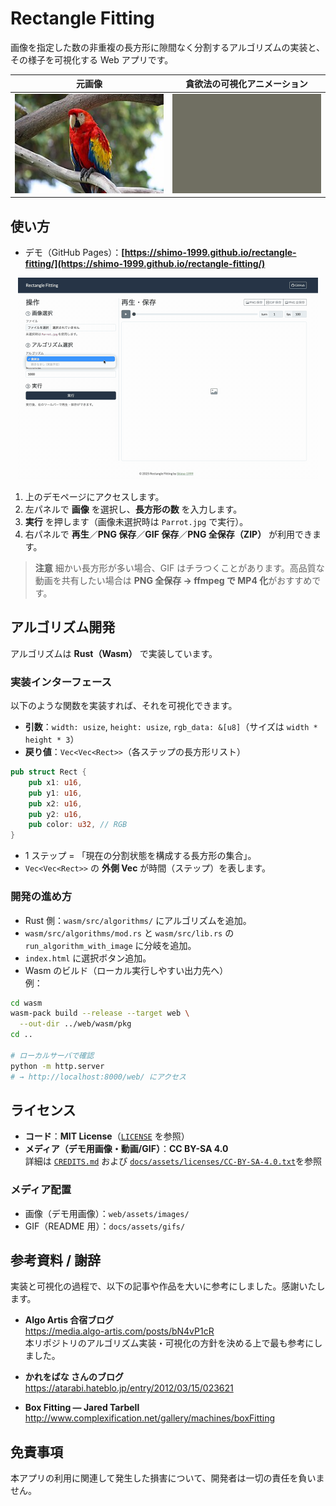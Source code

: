 # Rectangle Fitting

画像を指定した数の非重複の長方形に隙間なく分割するアルゴリズムの実装と、その様子を可視化する Web アプリです。

| 元画像                                                             | 貪欲法の可視化アニメーション                                   |
| ------------------------------------------------------------------ | -------------------------------------------------------------- |
| <img src="./web/assets/images/Parrot.jpg" alt="元画像" width="360"> | <img src="./docs/assets/gifs/parrot_greedy.gif" alt="貪欲法の可視化" width="360"> |

## 使い方

- デモ（GitHub Pages）：**[https://shimo-1999.github.io/rectangle-fitting/](https://shimo-1999.github.io/rectangle-fitting/)**

<p align="center">
  <img src="./docs/assets/gifs/parrot_demo_ux.gif" alt="Web アプリ画面" width="480">
</p>

1. 上のデモページにアクセスします。
2. 左パネルで **画像** を選択し、**長方形の数** を入力します。
3. **実行** を押します（画像未選択時は `Parrot.jpg` で実行）。
4. 右パネルで **再生**／**PNG 保存**／**GIF 保存**／**PNG 全保存（ZIP）** が利用できます。

> **注意**
> 細かい長方形が多い場合、GIF はチラつくことがあります。高品質な動画を共有したい場合は **PNG 全保存 → ffmpeg で MP4 化**がおすすめです。

## アルゴリズム開発

アルゴリズムは **Rust（Wasm）** で実装しています。

### 実装インターフェース

以下のような関数を実装すれば、それを可視化できます。

- **引数**：`width: usize`, `height: usize`, `rgb_data: &[u8]`（サイズは `width * height * 3`）
- **戻り値**：`Vec<Vec<Rect>>`（各ステップの長方形リスト）

```rust
pub struct Rect {
    pub x1: u16,
    pub y1: u16,
    pub x2: u16,
    pub y2: u16,
    pub color: u32, // RGB
}
```

- 1 ステップ = 「現在の分割状態を構成する長方形の集合」。
- `Vec<Vec<Rect>>` の **外側 Vec** が時間（ステップ）を表します。

### 開発の進め方

- Rust 側：`wasm/src/algorithms/` にアルゴリズムを追加。
- `wasm/src/algorithms/mod.rs` と `wasm/src/lib.rs` の `run_algorithm_with_image` に分岐を追加。
- `index.html` に選択ボタン追加。
- Wasm のビルド（ローカル実行しやすい出力先へ）  
  例：

```bash
cd wasm
wasm-pack build --release --target web \
  --out-dir ../web/wasm/pkg
cd ..

# ローカルサーバで確認
python -m http.server
# → http://localhost:8000/web/ にアクセス
```

## ライセンス

- **コード**：**MIT License**（[`LICENSE`](./LICENSE) を参照）
- **メディア（デモ用画像・動画/GIF）**：**CC BY-SA 4.0**  
  詳細は [`CREDITS.md`](./CREDITS.md) および [`docs/assets/licenses/CC-BY-SA-4.0.txt`](./docs/assets/licenses/LICENSE-CC-BY-SA-4.0.txt)を参照

### メディア配置
- 画像（デモ用画像）：`web/assets/images/`
- GIF（README 用）：`docs/assets/gifs/`

## 参考資料 / 謝辞

実装と可視化の過程で、以下の記事や作品を大いに参考にしました。感謝いたします。

- **Algo Artis 合宿ブログ**  
  https://media.algo-artis.com/posts/bN4vP1cR  
  本リポジトリのアルゴリズム実装・可視化の方針を決める上で最も参考にしました。

- **かれをばな さんのブログ**  
  https://atarabi.hateblo.jp/entry/2012/03/15/023621

- **Box Fitting — Jared Tarbell**  
  http://www.complexification.net/gallery/machines/boxFitting

## 免責事項
本アプリの利用に関連して発生した損害について、開発者は一切の責任を負いません。
